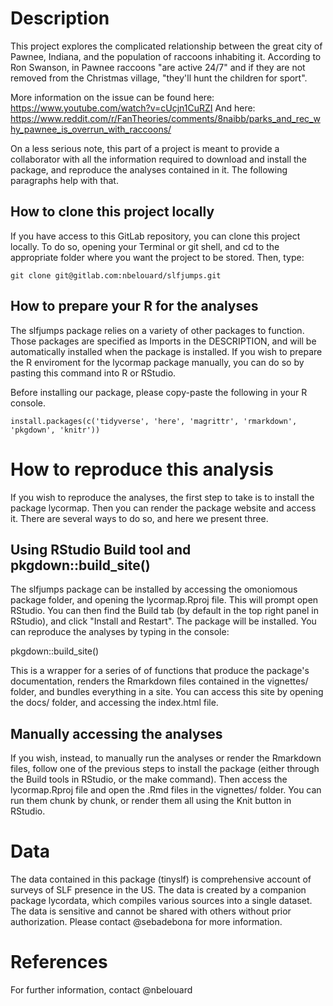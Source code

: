 # Description

This project explores the complicated relationship between the great city of Pawnee, Indiana, and the population of raccoons inhabiting it. According to Ron Swanson, in Pawnee raccoons "are active 24/7" and if they are not removed from the Christmas village, "they'll hunt the children for sport".

More information on the issue can be found here: https://www.youtube.com/watch?v=cUcjn1CuRZI
And here: https://www.reddit.com/r/FanTheories/comments/8naibb/parks_and_rec_why_pawnee_is_overrun_with_raccoons/

On a less serious note, this part of a project is meant to provide a collaborator with all the information required to download and install the package, and reproduce the analyses contained in it. The following paragraphs help with that.

## How to clone this project locally

If you have access to this GitLab repository, you can clone this project locally. To do so, opening your Terminal or git shell, and cd to the appropriate folder where you want the project to be stored. Then, type:

```
git clone git@gitlab.com:nbelouard/slfjumps.git
```

## How to prepare your R for the analyses

The slfjumps package relies on a variety of other packages to function. Those packages are specified as Imports in the DESCRIPTION, and will be automatically installed when the package is installed. If you wish to prepare the R enviroment for the lycormap package manually, you can do so by pasting this command into R or RStudio.

Before installing our package, please copy-paste the following in your R console.

```
install.packages(c('tidyverse', 'here', 'magrittr', 'rmarkdown', 'pkgdown', 'knitr'))
```


# How to reproduce this analysis

If you wish to reproduce the analyses, the first step to take is to install the package lycormap. Then you can render the package website and access it. There are several ways to do so, and here we present three. 

## Using RStudio Build tool and pkgdown::build_site()

The slfjumps package can be installed by accessing the omoniomous package folder, and opening the lycormap.Rproj file. This will prompt open RStudio. You can then find the Build tab (by default in the top right panel in RStudio), and click "Install and Restart". The package will be installed.
You can reproduce the analyses by typing in the console:

pkgdown::build_site()

This is a wrapper for a series of of functions that produce the package's documentation, renders the Rmarkdown files contained in the vignettes/ folder, and bundles everything in a site. You can access this site by opening the docs/ folder, and accessing the index.html file.


## Manually accessing the analyses
If you wish, instead, to manually run the analyses or render the Rmarkdown files, follow one of the previous steps to install the package (either through the Build tools in RStudio, or the make command). Then access the lycormap.Rproj file and open the .Rmd files in the vignettes/ folder. You can run them chunk by chunk, or render them all using the Knit button in RStudio.

# Data

The data contained in this package (tinyslf) is comprehensive account of surveys of SLF presence in the US. The data is created by a companion package lycordata, which compiles various sources into a single dataset. The data is sensitive and cannot be shared with others without prior authorization. Please contact @sebadebona for more information.

# References

For further information, contact @nbelouard

